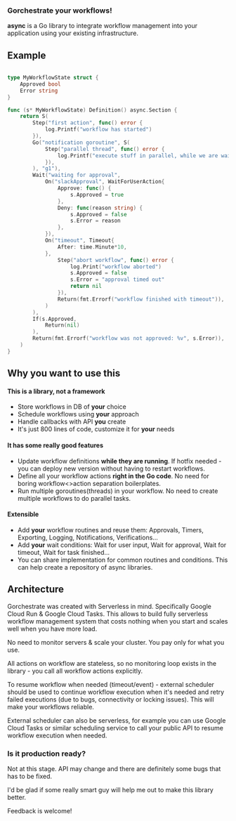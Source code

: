 ### Gorchestrate your workflows! 

**async** is a Go library to integrate workflow management into your application using your existing infrastructure.


## Example
```Go

type MyWorkflowState struct {
    Approved bool
    Error string
}

func (s* MyWorkflowState) Definition() async.Section {
    return S(
        Step("first action", func() error {
            log.Printf("workflow has started")
        }),
        Go("notification goroutine", S(
            Step("parallel thread", func() error {
                log.Printf("execute stuff in parallel, while we are waiting for approval")
            }),
        ), "g1"),
        Wait("waiting for approval",
            On("slackApproval", WaitForUserAction{
                Approve: func() {
                    s.Approved = true
                },
                Deny: func(reason string) {
                    s.Approved = false
                    s.Error = reason
                },
            }),
            On("timeout", Timeout{
                After: time.Minute*10,
            },
                Step("abort workflow", func() error {
                    log.Print("workflow aborted")
                    s.Approved = false
                    s.Error = "approval timed out"
                    return nil
                }),
                Return(fmt.Errorf("workflow finished with timeout")),
            )
        ),
        If(s.Approved, 
            Return(nil)
        ),
        Return(fmt.Errorf("workflow was not approved: %v", s.Error)),
    )
}

```

## Why you want to use this
#### This is a library, not a framework
* Store workflows in DB of **your** choice
* Schedule workflows using **your** approach
* Handle callbacks with API **you** create
* It's just 800 lines of code, customize it for **your** needs


#### It has some really good features 
* Update workflow definitions **while they are running**. If hotfix needed - you can deploy new version without having to restart workflows.
* Define all your workflow actions **right in the Go code**. No need for boring workflow<>action separation boilerplates.
* Run multiple goroutines(threads) in your workflow. No need to create multiple workflows to do parallel tasks.

#### Extensible
* Add **your** workflow routines and reuse them:  Approvals, Timers, Exporting, Logging, Notifications, Verifications... 
* Add **your** wait conditions:  Wait for user input, Wait for approval, Wait for timeout, Wait for task finished...
* You can share implementation for common routines and conditions. This can help create a repository of async libraries.


## Architecture
Gorchestrate was created with Serverless in mind. Specifically Google Cloud Run & Google Cloud Tasks. This allows to build fully serverless workflow management system that costs nothing when you start and scales well when you have more load.

No need to monitor servers & scale your cluster. You pay only for what you use.

All actions on workflow are stateless, so no monitoring loop exists in the library - you call all workflow actions explicitly.

To resume workflow when needed (timeout/event) - external scheduler should be used to continue workflow execution when it's needed and retry failed executions (due to bugs, connectivity or locking issues). This will make your workflows reliable.

External scheduler can also be serverless, for example you can use Google Cloud Tasks or similar scheduling service to call your public API to resume workflow execution when needed.


### Is it production ready?
Not at this stage. API may change and there are definitely some bugs that has to be fixed.

I'd be glad if some really smart guy will help me out to make this library better. 

Feedback is welcome!